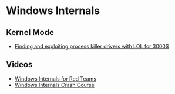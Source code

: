 # Windows Internals

## Kernel Mode
- [Finding and exploiting process killer drivers with LOL for 3000$](https://alice.climent-pommeret.red/posts/process-killer-driver/)

## Videos
- [Windows Internals for Red Teams](https://youtu.be/U5dhuyPm6n8)
- [Windows Internals Crash Course](https://youtu.be/I_nJltUokE0)
